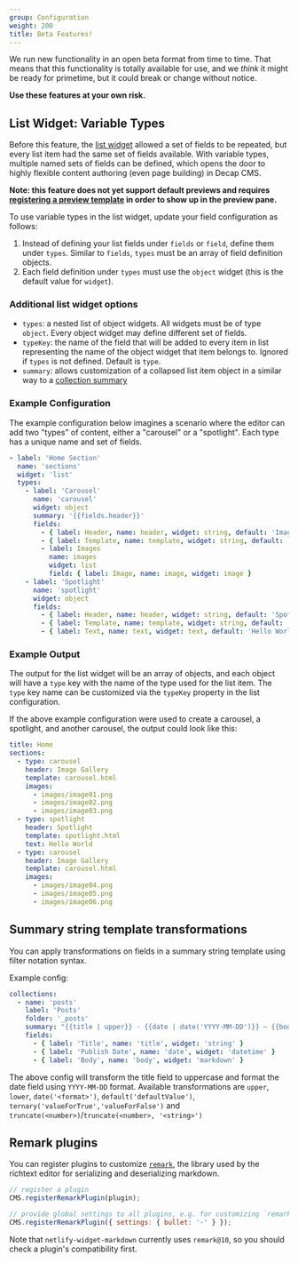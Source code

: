 ```yaml
---
group: Configuration
weight: 200
title: Beta Features!
---
```

We run new functionality in an open beta format from time to time. That means that this functionality is totally available for use, and we *think* it might be ready for primetime, but it could break or change without notice.

**Use these features at your own risk.**







## List Widget: Variable Types

Before this feature, the [list widget](/docs/widgets/#list) allowed a set of fields to be repeated, but every list item had the same set of fields available. With variable types, multiple named sets of fields can be defined, which opens the door to highly flexible content authoring (even page building) in Decap CMS.

**Note: this feature does not yet support default previews and requires [registering a preview template](/docs/customization#registerpreviewtemplate) in order to show up in the preview pane.**

To use variable types in the list widget, update your field configuration as follows:

1. Instead of defining your list fields under `fields` or `field`, define them under `types`. Similar to `fields`, `types` must be an array of field definition objects.
2. Each field definition under `types` must use the `object` widget (this is the default value for
   `widget`).

### Additional list widget options

* `types`: a nested list of object widgets. All widgets must be of type `object`. Every object widget may define different set of fields.
* `typeKey`: the name of the field that will be added to every item in list representing the name of the object widget that item belongs to. Ignored if `types` is not defined. Default is `type`.
* `summary`: allows customization of a collapsed list item object in a similar way to a [collection summary](/docs/configuration-options/?#summary)

### Example Configuration

The example configuration below imagines a scenario where the editor can add two "types" of content,
either a "carousel" or a "spotlight". Each type has a unique name and set of fields.

```yaml
- label: 'Home Section'
  name: 'sections'
  widget: 'list'
  types:
    - label: 'Carousel'
      name: 'carousel'
      widget: object
      summary: '{{fields.header}}'
      fields:
        - { label: Header, name: header, widget: string, default: 'Image Gallery' }
        - { label: Template, name: template, widget: string, default: 'carousel.html' }
        - label: Images
          name: images
          widget: list
          field: { label: Image, name: image, widget: image }
    - label: 'Spotlight'
      name: 'spotlight'
      widget: object
      fields:
        - { label: Header, name: header, widget: string, default: 'Spotlight' }
        - { label: Template, name: template, widget: string, default: 'spotlight.html' }
        - { label: Text, name: text, widget: text, default: 'Hello World' }
```

### Example Output

The output for the list widget will be an array of objects, and each object will have a `type` key
with the name of the type used for the list item. The `type` key name can be customized via the
`typeKey` property in the list configuration.

If the above example configuration were used to create a carousel, a spotlight, and another
carousel, the output could look like this:

```yaml
title: Home
sections:
  - type: carousel
    header: Image Gallery
    template: carousel.html
    images:
      - images/image01.png
      - images/image02.png
      - images/image03.png
  - type: spotlight
    header: Spotlight
    template: spotlight.html
    text: Hello World
  - type: carousel
    header: Image Gallery
    template: carousel.html
    images:
      - images/image04.png
      - images/image05.png
      - images/image06.png
```







## Summary string template transformations

You can apply transformations on fields in a summary string template using filter notation syntax.

Example config:

```yaml
collections:
  - name: 'posts'
    label: 'Posts'
    folder: '_posts'
    summary: "{{title | upper}} - {{date | date('YYYY-MM-DD')}} – {{body | truncate(20, '***')}}"
    fields:
      - { label: 'Title', name: 'title', widget: 'string' }
      - { label: 'Publish Date', name: 'date', widget: 'datetime' }
      - { label: 'Body', name: 'body', widget: 'markdown' }
```

The above config will transform the title field to uppercase and format the date field using `YYYY-MM-DD` format.
Available transformations are `upper`, `lower`, `date('<format>')`, `default('defaultValue')`, `ternary('valueForTrue','valueForFalse')` and `truncate(<number>)`/`truncate(<number>, '<string>')`  




## Remark plugins

You can register plugins to customize [`remark`](https://github.com/remarkjs/remark), the library used by the richtext editor for serializing and deserializing markdown.

```js
// register a plugin
CMS.registerRemarkPlugin(plugin);

// provide global settings to all plugins, e.g. for customizing `remark-stringify`
CMS.registerRemarkPlugin({ settings: { bullet: '-' } });
```

Note that `netlify-widget-markdown` currently uses `remark@10`, so you should check a plugin's compatibility first.
